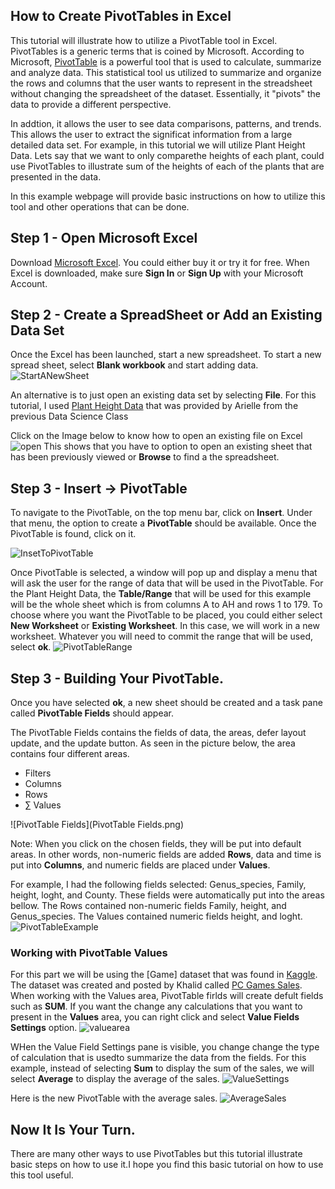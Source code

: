## How to Create PivotTables in Excel

This tutorial will illustrate how to utilize a PivotTable tool in Excel. PivotTables is a generic terms that is coined by Microsoft. According to Microsoft, [PivotTable](https://support.microsoft.com/en-us/office/create-a-pivottable-to-analyze-worksheet-data-a9a84538-bfe9-40a9-a8e9-f99134456576) is a powerful tool that is used to calculate, summarize and analyze data. This statistical tool us utilized to summarize and organize the rows and columns that the user wants to represent in the streadsheet without changing the spreadsheet of the dataset. Essentially, it "pivots" the data to provide a different perspective.

In addtion, it allows the user to see data comparisons, patterns, and trends. This allows the user to extract the significat information from a large detailed data set. For example, in this tutorial we will utilize Plant Height Data. Lets say that we want to only comparethe heights of each plant, could use PivotTables to illustrate sum of the heights of each of the plants that are presented in the data. 

In this example webpage will provide basic instructions on how to utilize this tool and other operations that can be done.


## Step 1 - Open Microsoft Excel
Download [Microsoft Excel](https://www.microsoft.com/en-us/microsoft-365/excel). You could either buy it or try it for free. When Excel is downloaded, make sure **Sign In** or **Sign Up** with your Microsoft Account. 


## Step 2 - Create a SpreadSheet or Add an Existing Data Set
Once the Excel has been launched, start a new spreadsheet. To start a new spread sheet, select **Blank workbook** and start adding data.
![StartANewSheet](StartANewSheet.png)

An alternative is to just open an existing data set by selecting **File**. For this tutorial, I used [Plant Height Data](https://github.com/mlmarteja/Excel-Homework/blob/91b422a0b3023786847a292e1e368ff3746410d2/Plant%20Height%20Data%20-%20Data.csv) that was provided by Arielle from the previous Data Science Class

Click on the Image below to know how to open an existing file on Excel
![open](open.png)
This shows that you have to option to open an existing sheet that has been previously viewed or **Browse** to find a the spreadsheet.

## Step 3 - Insert -> PivotTable
To navigate to the PivotTable, on the top menu bar, click on **Insert**. Under that menu, the option to create a **PivotTable** should be available. Once the PivotTable is found, click on it.

![InsetToPivotTable](InsetToPivotTable.png)


Once PivotTable is selected, a window will pop up and display a menu that will ask the user for the range of data that will be used in the PivotTable. For the Plant Height Data, the **Table/Range** that will be used for this example will be the whole sheet which is from columns A to AH and rows 1 to 179. To choose where you want the PivotTable to be placed, you could either select **New Worksheet** or **Existing Worksheet**. In this case, we will work in a new worksheet. Whatever you will need to commit the range that will be used, select **ok**.
![PivotTableRange](PivotTableRange.png)


## Step 3 - Building Your PivotTable.
Once you have selected **ok**, a new sheet should be created and a task pane called **PivotTable Fields** should appear.

The PivotTable Fields contains the fields of data, the areas, defer layout update, and the update button. As seen in the picture below, the area contains four different areas.
- Filters
- Columns
- Rows
- ∑ Values

![PivotTable Fields](PivotTable Fields.png)

Note: When you click on the chosen fields, they will be put into default areas. In other words, non-numeric fields are added **Rows**, data and time is put into **Columns**, and numeric fields are placed under **Values**.

For example, I had the following fields selected: Genus_species, Family, height, loght, and County. These fields were automatically put into the areas bellow. The Rows contained non-numeric fields Family, height, and Genus_species. The Values contained numeric fields height, and loght.
![PivotTableExample](PivotTableExample.png)

### Working with PivotTable Values
For this part we will be using the [Game] dataset that was found in [Kaggle](https://www.kaggle.com/). The dataset was created and posted by Khalid called [PC Games Sales](https://www.kaggle.com/khaiid/most-selling-pc-games). When working with the Values area, PivotTable firlds will create defult fields such as **SUM**. If you want the change any calculations that you want to present in the **Values** area, you can right click and select **Value Fields Settings** option.
![valuearea](valuearea.png)

WHen the Value Field Settings pane is visible, you change change the type of calculation that is usedto summarize the data from the fields. For this example, instead of selecting **Sum** to display the sum of the sales, we will select **Average** to display the average of the sales.
![ValueSettings](ValueSettings.png)

Here is the new PivotTable with the average sales.
![AverageSales](AverageSales.png)

## Now It Is Your Turn.
There are many other ways to use PivotTables but this tutorial illustrate basic steps on how to use it.I hope you find this basic tutorial on how to use this tool useful.
